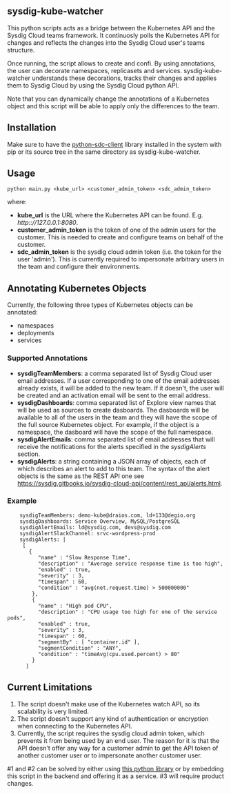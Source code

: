 ## sysdig-kube-watcher
This python scripts acts as a bridge between the Kubernetes API and the Sysdig Cloud teams framework. It continuosly polls the Kubernetes API for changes and reflects the changes into the Sysdig Cloud user's teams structure.

Once running, the script allows to create and confi. By using annotations, the user can decorate namespaces, replicasets and services. sysdig-kube-watcher understands these decorations, tracks their changes and applies them to Sysdig Cloud by using the Sysdig Cloud python API.

Note that you can dynamically change the annotations of a Kubernetes object and this script will be able to apply only the differences to the team.

## Installation

Make sure to have the [python-sdc-client](https://github.com/draios/python-sdc-client) library installed in the system with pip or its source tree in the same directory as sysdig-kube-watcher.

## Usage

```python main.py <kube_url> <customer_admin_token> <sdc_admin_token>```

where:
- **kube_url** is the URL where the Kubernetes API can be found. E.g. _http:://127.0.0.1:8080_.
- **customer_admin_token** is the token of one of the admin users for the customer. This is needed to create and configure teams on behalf of the customer.
- **sdc_admin_token** is the sysdig cloud admin token (i.e. the token for the user 'admin'). This is currently required to impersonate arbitrary users in the team and configure their environments. 

## Annotating Kubernetes Objects

Currently, the following three types of Kubernetes objects can be annotated:
- namespaces
- deployments
- services

### Supported Annotations
- **sysdigTeamMembers**: a comma separated list of Sysdig Cloud user email addresses. If a user corresponding to one of the email addresses already exists, it will be added to the new team. If it doesn't, the user will be created and an activation email will be sent to the email address.
- **sysdigDashboards**: comma separated list of Explore view names that will be used as sources to create dasboards. The dasboards will be available to all of the users in the team and they will have the scope of the full source Kubernetes object. For example, if the object is a namespace, the dasboard will have the scope of the full namespace.
- **sysdigAlertEmails**: comma separated list of email addresses that will receive the notifications for the alerts specified in the _sysdigAlerts_ section. 
- **sysdigAlerts**: a string containing a JSON array of objects, each of which describes an alert to add to this team. The syntax of the alert objects is the same as the REST API one see https://sysdig.gitbooks.io/sysdig-cloud-api/content/rest_api/alerts.html. 

### Example
```
    sysdigTeamMembers: demo-kube@draios.com, ld+133@degio.org
    sysdigDashboards: Service Overview, MySQL/PostgreSQL
    sysdigAlertEmails: ld@sysdig.com, devs@sysdig.com
    sysdigAlertSlackChannel: srvc-wordpress-prod
    sysdigAlerts: | 
     [ 
       {
          "name" : "Slow Response Time",
          "description" : "Average service response time is too high",
          "enabled" : true,
          "severity" : 3,
          "timespan" : 60,
          "condition" : "avg(net.request.time) > 500000000"        
        },
        {
          "name" : "High pod CPU",
          "description" : "CPU usage too high for one of the service pods",
          "enabled" : true,
          "severity" : 3,
          "timespan" : 60,
          "segmentBy" : [ "container.id" ],
          "segmentCondition" : "ANY",
          "condition" : "timeAvg(cpu.used.percent) > 80"            
        }
      ]
```

## Current Limitations
1. The script doesn't make use of the Kubernetes watch API, so its scalability is very limited.
2. The script doesn't support any kind of authentication or encryption when connecting to the Kubernetes API.
3. Currently, the script requires the sysdig cloud admin token, which prevents it from being used by an end user. The reason for it is that the API doesn't offer any way for a customer admin to get the API token of another customer user or to impersonate another customer user.

#1 and #2 can be solved by either using [this python library](https://github.com/kubernetes-incubator/client-python) or by embedding this script in the backend and offering it as a service. #3 will require product changes.
